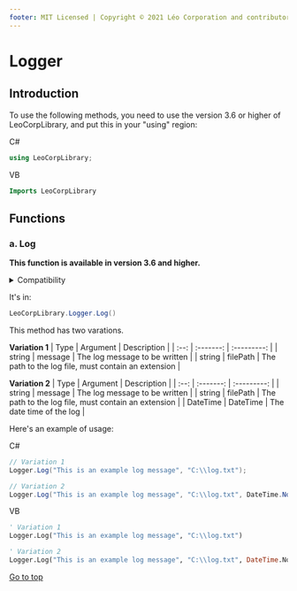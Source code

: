 ```yaml
---
footer: MIT Licensed | Copyright © 2021 Léo Corporation and contributors
---
```

# Logger
## Introduction
To use the following methods, you need to use the version 3.6 or higher of LeoCorpLibrary, and put this in your "using" region:

C#
~~~ cs
using LeoCorpLibrary;
~~~
VB
~~~ vb
Imports LeoCorpLibrary
~~~

## Functions
### a. Log
**This function is available in version 3.6 and higher.**

<details>
<summary>Compatibility</summary>

| Frameworks | LeoCorpLibrary | LeoCorpLibrary.Core |
| :-----: | :----------------: | :---------------------: |
| .NET 6 | ✔ | ✔ |
| .NET 5 | ✔ | ✔ |
| .NET Core 3.1 | ✔ | ✔ |
| .NET Framework 4.5 | ✔ | ✔ |

</details>


It's in:
~~~ cs
LeoCorpLibrary.Logger.Log()
~~~
This method has two varations.

**Variation 1**
| Type | Argument | Description | 
| :--: | :-------: | :---------: |
| string | message | The log message to be written |
| string | filePath | The path to the log file, must contain an extension |

**Variation 2**
| Type | Argument | Description | 
| :--: | :-------: | :---------: |
| string | message | The log message to be written |
| string | filePath | The path to the log file, must contain an extension |
| DateTime | DateTime | The date time of the log |

Here's an example of usage:

C#
~~~ cs
// Variation 1
Logger.Log("This is an example log message", "C:\\log.txt");

// Variation 2
Logger.Log("This is an example log message", "C:\\log.txt", DateTime.Now);
~~~
VB
~~~ vb
' Variation 1
Logger.Log("This is an example log message", "C:\\log.txt")

' Variation 2
Logger.Log("This is an example log message", "C:\\log.txt", DateTime.Now)
~~~
[Go to top](#logger)